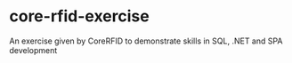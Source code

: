 # core-rfid-exercise
An exercise given by CoreRFID to demonstrate skills in SQL, .NET and SPA development
